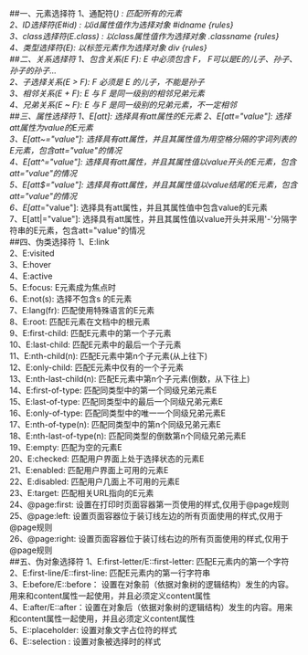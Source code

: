 ##一、元素选择符
    1、通配符(*)  : 匹配所有的元素<br/>
    2、ID选择符(E#id) :  以id属性值作为选择对象 #idname {rules}<br/>
    3、class选择符(E.class) : 以class属性值作为选择对象 .classname {rules}<br/>
    4、类型选择符(E): 以标签元素作为选择对象 div {rules}<br/>
##二、关系选择符
    1、包含关系(E F): E 中必须包含 F， F可以是E的儿子、孙子、孙子的孙子... <br/>
    2、子选择关系(E > F): F 必须是 E 的儿子，不能是孙子 <br/>
    3、相邻关系(E + F): E 与 F 是同一级别的相邻兄弟元素 <br/>
    4、兄弟关系(E ~ F): E 与 F 是同一级别的兄弟元素，不一定相邻 <br/>
##三、属性选择符
    1、E[att]: 选择具有att属性的E元素
    2、E[att="value"]: 选择att属性为value的E元素<br/>
    3、E[att~="value"]: 选择具有att属性，并且其属性值为用空格分隔的字词列表的E元素，包含att="value"的情况<br/>
    4、E[att^="value"]: 选择具有att属性，并且其属性值以value开头的E元素，包含att="value"的情况<br/>
    5、E[att$="value"]: 选择具有att属性，并且其属性值以value结尾的E元素，包含att="value"的情况<br/>
    6、E[att*="value"]: 选择具有att属性，并且其属性值中包含value的E元素<br/>
    7、E[att|="value"]: 选择具有att属性，并且其属性值以value开头并采用'-'分隔字符串的E元素，包含att="value"的情况<br/>
##四、伪类选择符
    1、E:link<br/>
    2、E:visited<br/>
    3、E:hover<br/>
    4、E:active<br/>
    5、E:focus: E元素成为焦点时<br/>
    6、E:not(s): 选择不包含s 的E元素<br/>
    7、E:lang(fr):  匹配使用特殊语言的E元素<br/>
    8、E:root: 匹配E元素在文档中的根元素<br/>
    9、E:first-child: 匹配E元素中的第一个子元素<br/>
    10、E:last-child: 匹配E元素中的最后一个子元素<br/>
    11、E:nth-child(n): 匹配E元素中第n个子元素(从上往下)<br/>
    12、E:only-child: 匹配E元素中仅有的一个子元素<br/>
    13、E:nth-last-child(n): 匹配E元素中第n个子元素(倒数，从下往上)<br/>
    14、E:first-of-type: 匹配同类型中的第一个同级兄弟元素E<br/>
    15、E:last-of-type: 匹配同类型中的最后一个同级兄弟元素E<br/>
    16、E:only-of-type: 匹配同类型中的唯一一个同级兄弟元素E<br/>
    17、E:nth-of-type(n): 匹配同类型中的第n个同级兄弟元素E<br/>
    18、E:nth-last-of-type(n): 匹配同类型的倒数第n个同级兄弟元素E<br/>
    19、E:empty: 匹配为空的元素E<br/>
    20、E:checked: 匹配用户界面上处于选择状态的元素E<br/>
    21、E:enabled: 匹配用户界面上可用的元素E<br/>
    22、E:disabled: 匹配用户几面上不可用的元素E<br/>
    23、E:target: 匹配相关URL指向的E元素<br/>
    24、@page:first: 设置在打印时页面容器第一页使用的样式,仅用于@page规则<br/>
    25、@page:left: 设置页面容器位于装订线左边的所有页面使用的样式,仅用于@page规则<br/>
    26、@page:right: 设置页面容器位于装订线右边的所有页面使用的样式,仅用于@page规则<br/>
##五、伪对象选择符
    1、E:first-letter/E::first-letter: 匹配E元素内的第一个字符<br/>
    2、E:first-line/E::first-line: 匹配E元素内的第一行字符串<br/>
    3、E:before/E::before： 设置在对象前（依据对象树的逻辑结构）发生的内容。用来和content属性一起使用，并且必须定义content属性<br/>
    4、E:after/E::after：设置在对象后（依据对象树的逻辑结构）发生的内容。用来和content属性一起使用，并且必须定义content属性<br/>
    5、E::placeholder: 设置对象文字占位符的样式<br/>
    6、E::selection : 设置对象被选择时的样式<br/>
